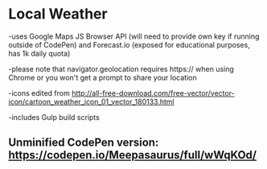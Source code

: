 Local Weather
=============

-uses Google Maps JS Browser API (will need to provide own key if running outside of CodePen) and Forecast.io (exposed for educational purposes, has 1k daily quota)

-please note that navigator.geolocation requires https:// when using Chrome or you won't get a prompt to share your location

-icons edited from http://all-free-download.com/free-vector/vector-icon/cartoon_weather_icon_01_vector_180133.html

-includes Gulp build scripts

Unminified CodePen version: https://codepen.io/Meepasaurus/full/wWqKOd/
-----------------------------------------------------------------------